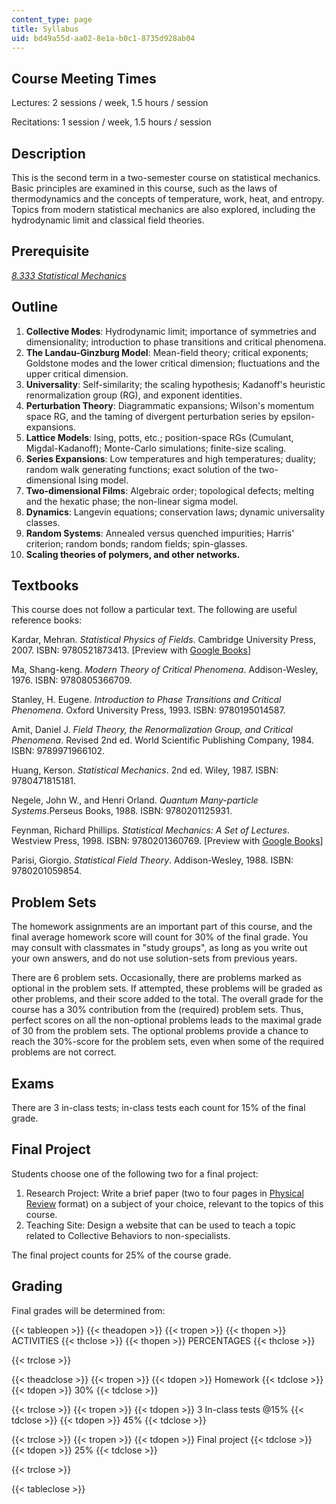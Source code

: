 ```yaml
---
content_type: page
title: Syllabus
uid: bd49a55d-aa02-8e1a-b0c1-8735d928ab04
---
```


Course Meeting Times
--------------------

Lectures: 2 sessions / week, 1.5 hours / session

Recitations: 1 session / week, 1.5 hours / session

Description
-----------

This is the second term in a two-semester course on statistical mechanics. Basic principles are examined in this course, such as the laws of thermodynamics and the concepts of temperature, work, heat, and entropy. Topics from modern statistical mechanics are also explored, including the hydrodynamic limit and classical field theories.

Prerequisite
------------

[_8.333 Statistical Mechanics_](/courses/8-333-statistical-mechanics-i-statistical-mechanics-of-particles-fall-2013)

Outline
-------

1.  **Collective Modes**: Hydrodynamic limit; importance of symmetries and dimensionality; introduction to phase transitions and critical phenomena.
2.  **The Landau-Ginzburg Model**: Mean-field theory; critical exponents; Goldstone modes and the lower critical dimension; fluctuations and the upper critical dimension.
3.  **Universality**: Self-similarity; the scaling hypothesis; Kadanoff's heuristic renormalization group (RG), and exponent identities.
4.  **Perturbation Theory**: Diagrammatic expansions; Wilson's momentum space RG, and the taming of divergent perturbation series by epsilon-expansions.
5.  **Lattice Models**: Ising, potts, etc.; position-space RGs (Cumulant, Migdal-Kadanoff); Monte-Carlo simulations; finite-size scaling.
6.  **Series Expansions**: Low temperatures and high temperatures; duality; random walk generating functions; exact solution of the two-dimensional Ising model.
7.  **Two-dimensional Films**: Algebraic order; topological defects; melting and the hexatic phase; the non-linear sigma model.
8.  **Dynamics**: Langevin equations; conservation laws; dynamic universality classes.
9.  **Random Systems**: Annealed versus quenched impurities; Harris' criterion; random bonds; random fields; spin-glasses.
10.  **Scaling theories of polymers, and other networks.**

**Textbooks**
-------------

This course does not follow a particular text. The following are useful reference books:

Kardar, Mehran. _Statistical Physics of Fields_. Cambridge University Press, 2007. ISBN: 9780521873413. \[Preview with [Google Books](http://books.google.com/books?id=nTxBhGX01P4C&pg=PAfrontcover)\]

Ma, Shang-keng. _Modern Theory of Critical Phenomena_. Addison-Wesley, 1976. ISBN: 9780805366709.

Stanley, H. Eugene. _Introduction to Phase Transitions and Critical Phenomena_. Oxford University Press, 1993. ISBN: 9780195014587.

Amit, Daniel J. _Field Theory, the Renormalization Group, and Critical Phenomena_. Revised 2nd ed. World Scientific Publishing Company, 1984. ISBN: 9789971966102.

Huang, Kerson. _Statistical Mechanics_. 2nd ed. Wiley, 1987. ISBN: 9780471815181.

Negele, John W., and Henri Orland. _Quantum Many-particle Systems_.Perseus Books, 1988. ISBN: 9780201125931.

Feynman, Richard Phillips. _Statistical Mechanics: A Set of Lectures_. Westview Press, 1998. ISBN: 9780201360769. \[Preview with [Google Books](http://books.google.com/books?id=A7RuDgAAQBAJ&pg=PAfrontcover)\]

Parisi, Giorgio. _Statistical Field Theory_. Addison-Wesley, 1988. ISBN: 9780201059854.

Problem Sets
------------

The homework assignments are an important part of this course, and the final average homework score will count for 30% of the final grade. You may consult with classmates in "study groups", as long as you write out your own answers, and do not use solution-sets from previous years.

There are 6 problem sets. Occasionally, there are problems marked as optional in the problem sets. If attempted, these problems will be graded as other problems, and their score added to the total. The overall grade for the course has a 30% contribution from the (required) problem sets. Thus, perfect scores on all the non-optional problems leads to the maximal grade of 30 from the problem sets. The optional problems provide a chance to reach the 30%-score for the problem sets, even when some of the required problems are not correct.

Exams
-----

There are 3 in-class tests; in-class tests each count for 15% of the final grade.

Final Project
-------------

Students choose one of the following two for a final project:

1.  Research Project: Write a brief paper (two to four pages in [Physical Review](http://journals.aps.org/prl/) format) on a subject of your choice, relevant to the topics of this course.
2.  Teaching Site: Design a website that can be used to teach a topic related to Collective Behaviors to non-specialists.

The final project counts for 25% of the course grade.

Grading
-------

Final grades will be determined from:

{{< tableopen >}}
{{< theadopen >}}
{{< tropen >}}
{{< thopen >}}
ACTIVITIES
{{< thclose >}}
{{< thopen >}}
PERCENTAGES
{{< thclose >}}

{{< trclose >}}

{{< theadclose >}}
{{< tropen >}}
{{< tdopen >}}
Homework
{{< tdclose >}}
{{< tdopen >}}
30%
{{< tdclose >}}

{{< trclose >}}
{{< tropen >}}
{{< tdopen >}}
3 In-class tests @15%
{{< tdclose >}}
{{< tdopen >}}
45%
{{< tdclose >}}

{{< trclose >}}
{{< tropen >}}
{{< tdopen >}}
Final project
{{< tdclose >}}
{{< tdopen >}}
25%
{{< tdclose >}}

{{< trclose >}}

{{< tableclose >}}